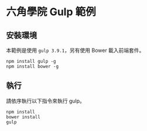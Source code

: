 # 六角學院 Gulp 範例

## 安裝環境

本範例是使用 `gulp 3.9.1`，另有使用 Bower 載入前端套件。

```
npm install gulp -g
npm install bower -g
```

## 執行

請依序執行以下指令來執行 gulp。

```
npm install
bower install
gulp
```
